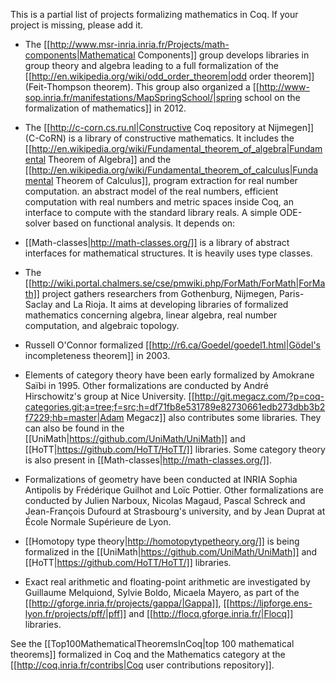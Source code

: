 This is a partial list of projects formalizing mathematics in Coq. If your project is missing, please add it.

* The [[http://www.msr-inria.inria.fr/Projects/math-components|Mathematical Components]] group develops libraries in group theory and algebra leading to a full formalization of the [[http://en.wikipedia.org/wiki/odd_order_theorem|odd order theorem]] (Feit-Thompson theorem).  This group also organized a [[http://www-sop.inria.fr/manifestations/MapSpringSchool/|spring school on the formalization of mathematics]] in 2012.

* The [[http://c-corn.cs.ru.nl|Constructive Coq repository at Nijmegen]] (C-CoRN) is a library of constructive mathematics. It includes the [[http://en.wikipedia.org/wiki/Fundamental_theorem_of_algebra|Fundamental Theorem of Algebra]] and the [[http://en.wikipedia.org/wiki/Fundamental_theorem_of_calculus|Fundamental Theorem of Calculus]], program extraction for real number computation.
an abstract model of the real numbers, efficient computation with real numbers and metric spaces inside Coq, an interface to compute with the standard library reals. A simple ODE-solver based on functional analysis. It depends on:

* [[Math-classes|http://math-classes.org/]] is a library of abstract interfaces for mathematical structures. It is heavily uses type classes.

* The [[http://wiki.portal.chalmers.se/cse/pmwiki.php/ForMath/ForMath|ForMath]] project gathers researchers from Gothenburg, Nijmegen, Paris-Saclay and La Rioja. It aims at developing
libraries of formalized mathematics concerning algebra, linear algebra, real number computation, and algebraic topology. 

* Russell O'Connor formalized [[http://r6.ca/Goedel/goedel1.html|Gödel's incompleteness theorem]] in 2003.

* Elements of category theory have been early formalized by Amokrane Saïbi in 1995. Other formalizations are conducted by André Hirschowitz's group at Nice University. [[http://git.megacz.com/?p=coq-categories.git;a=tree;f=src;h=df71fb8e531789e82730661edb273dbb3b2f7229;hb=master|Adam Megacz]] also contributes some libraries. They can also be found in the [[UniMath|https://github.com/UniMath/UniMath]] and [[HoTT|https://github.com/HoTT/HoTT/]] libraries. Some category theory is also present in [[Math-classes|http://math-classes.org/]].

* Formalizations of geometry have been conducted at INRIA Sophia Antipolis by Frédérique Guilhot and Loïc Pottier. Other formalizations are conducted by Julien Narboux, Nicolas Magaud, Pascal Schreck and Jean-François Dufourd at Strasbourg's university, and by Jean Duprat at École Normale Supérieure de Lyon.

* [[Homotopy type theory|http://homotopytypetheory.org/]] is being formalized in the [[UniMath|https://github.com/UniMath/UniMath]] and [[HoTT|https://github.com/HoTT/HoTT/]] libraries.

* Exact real arithmetic and floating-point arithmetic are investigated by Guillaume Melquiond, Sylvie Boldo, Micaela Mayero, as part of the [[http://gforge.inria.fr/projects/gappa/|Gappa]], [[https://lipforge.ens-lyon.fr/projects/pff/|pff]] and [[http://flocq.gforge.inria.fr/|Flocq]] libraries.

See the [[Top100MathematicalTheoremsInCoq|top 100 mathematical theorems]] formalized in Coq and the Mathematics category at the [[http://coq.inria.fr/contribs|Coq user contributions repository]].
